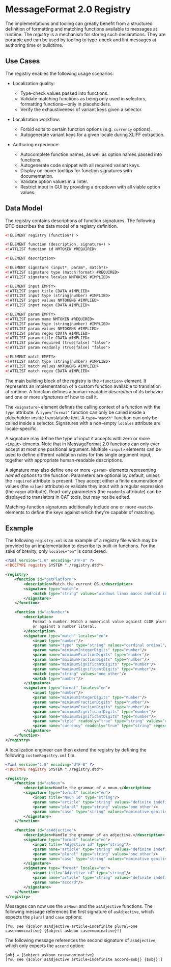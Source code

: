 # MessageFormat 2.0 Registry

The implementations and tooling can greatly benefit from a structured definition of formatting and matching functions available to messages at runtime. The _registry_ is a mechanism for storing such declarations. They are portable and can be used by tooling to type-check and lint messages at authoring time or buildtime.

## Use Cases

The registry enables the following usage scenarios:

* Localization quality:
    * Type-check values passed into functions.
    * Validate matching functions as being only used in selectors, formatting functions—only in placeholders.
    * Verify the exhaustiveness of variant keys given a selector.

* Localization workflow:
    * Forbid edits to certain function options (e.g. `currency` options).
    * Autogenerate variant keys for a given locale during XLIFF extraction.

* Authoring experience:
    * Autocomplete function names, as well as option names passed into functions.
    * Autogenerate code snippet with all required variant keys.
    * Display on-hover tooltips for function signatures with documentation.
    * Validate option values in a linter.
    * Restrict input in GUI by providing a dropdown with all viable option values.

## Data Model

The registry contains descriptions of function signatures. The following DTD describes the data model of a registry definition.

```xml
<!ELEMENT registry (function*) >

<!ELEMENT function (description, signature+) >
<!ATTLIST function id NMTOKEN #REQUIRED>

<!ELEMENT description>

<!ELEMENT signature (input*, param*, match*)>
<!ATTLIST signature type (match|format) #REQUIRED>
<!ATTLIST signature locales NMTOKENS #IMPLIED>

<!ELEMENT input EMPTY>
<!ATTLIST input title CDATA #IMPLIED>
<!ATTLIST input type (string|number) #IMPLIED>
<!ATTLIST input values NMTOKENS #IMPLIED>
<!ATTLIST input regex CDATA #IMPLIED>

<!ELEMENT param EMPTY>
<!ATTLIST param name NMTOKEN #REQUIRED>
<!ATTLIST param type (string|number) #IMPLIED>
<!ATTLIST param values NMTOKENS #IMPLIED>
<!ATTLIST param regex CDATA #IMPLIED>
<!ATTLIST param title CDATA #IMPLIED>
<!ATTLIST param required (true|false) "false">
<!ATTLIST param readonly (true|false) "false">

<!ELEMENT match EMPTY>
<!ATTLIST match type (string|number) #IMPLIED>
<!ATTLIST match values NMTOKENS #IMPLIED>
<!ATTLIST match regex CDATA #IMPLIED>
```

The main building block of the registry is the `<function>` element. It represents an implementation of a custom function available to translation at runtime. A function defines a human-readable _description_ of its behavior and one or more _signatures_ of how to call it.

The `<signature>` element defines the calling context of a function with the `type` attribute. A `type="format"` function can only be called inside a placeholder inside translatable text. A `type="match"` function can only be called inside a selector. Signatures with a non-empty `locales` attribute are locale-specific.

A signature may define the type of input it accepts with zero or more `<input>` elments. Note that in MessageFormat 2.0 functions can only ever accept at most one positional argument. Multiple `<input>` elements can be used to define different validation rules for this single argument input, together with appropriate human-readable descriptions.

A signature may also define one or more `<param>` elements representing _named options_ to the function. Parameters are optional by default, unless the `required` attribute is present. They accept either a finite enumeration of values (the `values` attribute) or validate they input with a regular expression (the `regex` attribute). Read-only parameters (the `readonly` attribute) can be displayed to translators in CAT tools, but may not be edited.

Matching-function signatures additionally include one or more `<match>` elements to define the keys against which they're capable of matching.

## Example

The following `registry.xml` is an example of a registry file which may be provided by an implementation to describe its built-in functions. For the sake of brevity, only `locales="en"` is considered.

```xml
<?xml version="1.0" encoding="UTF-8" ?>
<!DOCTYPE registry SYSTEM "./registry.dtd">

<registry>
    <function id="getPlatform">
        <description>Match the current OS.</description>
        <signature type="match">
            <match type="string" values="windows linux macos android ios"/>
        </signature>
    </function>

    <function id="asNumber">
        <description>
            Format a number. Match a numerical value against CLDR plural categories
            or against a number literal.
        </description>
        <signature type="match" locales="en">
            <input type="number"/>
            <param name="type" type="string" values="cardinal ordinal"/>
            <param name="minimumIntegerDigits" type="number"/>
            <param name="minimumFractionDigits" type="number"/>
            <param name="maximumFractionDigits" type="number"/>
            <param name="minimumSignificantDigits" type="number"/>
            <param name="maximumSignificantDigits" type="number"/>
            <match type="string" values="one other"/>
            <match type="number"/>
        </signature>
        <signature type="format" locales="en">
            <input type="number"/>
            <param name="minimumIntegerDigits" type="number"/>
            <param name="minimumFractionDigits" type="number"/>
            <param name="maximumFractionDigits" type="number"/>
            <param name="minimumSignificantDigits" type="number"/>
            <param name="maximumSignificantDigits" type="number"/>
            <param name="style" readonly="true" type="string" values="decimal currency percent unit"/>
            <param name="currency" readonly="true" type="string" regex="[A-Z]{3}"/>
        </signature>
    </function>
</registry>
```

A localization engineer can then extend the registry by defining the following `customRegistry.xml` file.

```xml
<?xml version="1.0" encoding="UTF-8" ?>
<!DOCTYPE registry SYSTEM "./registry.dtd">

<registry>
    <function id="asNoun">
        <description>Handle the grammar of a noun.</description>
        <signature type="format" locales="en">
            <input title="Noun id" type="string"/>
            <param name="article" type="string" values="definite indefinite"/>
            <param name="plural" type="string" values="one other"/>
            <param name="case" type="string" values="nominative genitive"/>
        </signature>
    </function>

    <function id="asAdjective">
        <description>Handle the grammar of an adjective.</description>
        <signature type="format" locales="en">
            <input title="Adjective id" type="string"/>
            <param name="article" type="string" values="definite indefinite"/>
            <param name="plural" type="string" values="one other"/>
            <param name="case" type="string" values="nominative genitive"/>
        </signature>
        <signature type="format" locales="en">
            <input title="Adjective id" type="string"/>
            <param name="article" type="string" values="definite indefinite"/>
            <param name="accord"/>
        </signature>
    </function>
</registry>
```

Messages can now use the `asNoun` and the `asAdjective` functions. The following message references the first signature of `asAdjective`, which expects the `plural` and `case` options:

    [You see {$color asAdjective article=indefinite plural=one case=nominative} {$object asNoun case=nominative}!]

The following message references the second signature of `asAdjective`, which only expects the `accord` option:

    $obj = {$object asNoun case=nominative}
    [You see {$color asAdjective article=indefinite accord=$obj} {$obj}!]
